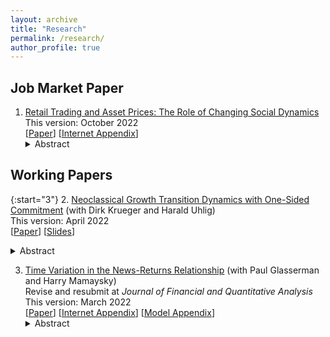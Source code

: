 ```yaml
---
layout: archive
title: "Research"
permalink: /research/
author_profile: true
---
```



## Job Market Paper
1. [Retail Trading and Asset Prices: The Role of Changing Social Dynamics](../files/Li_paper_combined_20221003.pdf)    
   This version: October 2022       
   \[[Paper](../files/Li_paper_20221003.pdf)\] \[[Internet Appendix](../files/Li_internet_appendix_20221003.pdf)\]
   <details><summary>Abstract</summary>
   I study the impact of retail trading on asset prices, in the context of GameStop short squeeze. I find significant time variation in the price impact of retail sentiment. The same retail sentiment change of GameStop had much larger price impact in January 2021, than in 2020. This coincided with a change in investor base composition. Retail investors built up their positions in GameStop from 2020-2021, while long institutions reduced their positions. Short interest dropped sharply in January 2021 and stayed at below 20% throughout 2021. I also document that the changing social network structure on Reddit’sWallStreeBets forum lead to aggregate fluctuations in retail sentiment. I provide a model that reconciles price, quantity, and retail sentiment dynamics. In particular, I show that a moderate increase in retail sentiment can have a large price impact, if it puts institutions at their portfolio constraints and effectively makes them price-inelastic. Moreover, the price fluctuations redistribute wealth across investors with different elasticities. These two forces drive the changing price impact of retail sentiment.
   </details>

## Working Papers
{:start="3"}
2. [Neoclassical Growth Transition Dynamics with One-Sided Commitment](../files/Krueger_Li_Uhlig_paper_20220401.pdf) (with Dirk Krueger and Harald Uhlig)  
   This version: April 2022  
   \[[Paper](../files/Krueger_Li_Uhlig_paper_20220401.pdf)\] \[[Slides](../files/Krueger_Li_Uhlig_slides_20220401.pdf)\]
   <details><summary>Abstract</summary>
   This paper characterizes the transition dynamics of a continuous-time neoclassical production economy with capital accumulation in which households face idiosyncratic income risk. Insurance companies operating in perfectly competitive markets offer long-term insurance contracts and can commit to future contractual obligations, whereas households cannot. Therefore the equilibrium features imperfect insurance and a non-degenerate cross-sectional consumption distribution. When household labor productivity takes two values, one of which is zero, and the utility function is logarithmic, we show that the transition dynamics induced by unexpected positive or negative technology shocks, including the evolution of the consumption distribution, can be calculated in closed form, as long as the initial deviation from the steady state is not too large. This is in contrast to both the standard representative agent neoclassical growth model as well as Bewley (1986) style models with uninsurable idiosyncratic income risk.  Thus the paper provides an analytically tractable alternative to the standard incomplete markets general equilibrium model developed in Aiyagari (1994) by retaining its physical structure, but substituting the assumed incomplete asset markets structure with one in which limits to consumption insurance emerge endogenously, as in the macroeconomic literature on limited commitment.
   </details>

3. [Time Variation in the News-Returns Relationship](https://papers.ssrn.com/sol3/papers.cfm?abstract_id=3420981) (with Paul Glasserman and Harry Mamaysky)  
   Revise and resubmit at *Journal of Financial and Quantitative Analysis*    
   This version: March 2022  
   \[[Paper](https://papers.ssrn.com/sol3/papers.cfm?abstract_id=3420981)\] \[[Internet Appendix](../files/Glasserman_Li_Mamaysky_internet_appendix_20220314.pdf)\] \[[Model Appendix](../files/Glasserman_Li_Mamaysky_model_20220314.pdf)\]   
   <details><summary>Abstract</summary>
   The well-documented underreaction of stock prices to news exhibits substantial time variation. Higher risk-bearing capacity of financial intermediaries, lower passive ownership of stocks, and more informative news increase price responses to contemporaneous news; surprisingly, they also increase price responses to lagged news (underreaction). Our findings are not driven by short-sale constraints, serial correlation in news flow, or improved information processing capacity. We discuss possible mechanisms based on investor behavior and strategic order-splitting by institutions. A simple model with limited attention and three investor types — institutional, non-institutional, passive — predicts the varying response to news we observe.
   </details>
